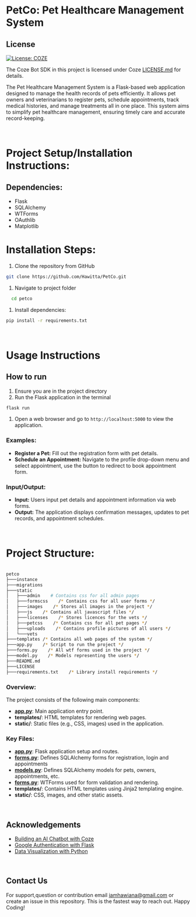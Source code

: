 # PetCo: Pet Healthcare Management System

## License

[![License: COZE](https://img.shields.io/badge/License-COZE-brightgreen.svg)](https://www.coze.com/docs/guides/osn?_lang=en)

The Coze Bot SDK in this project is licensed under Coze  [LICENSE.md](https://github.com/Hawitta/PetCo/blob/master/LICENSE) for details.

The Pet Healthcare Management System is a Flask-based web application designed to manage the health records of pets efficiently. It allows pet owners and veterinarians to register pets, schedule appointments, track medical histories, and manage treatments all in one place. This system aims to simplify pet healthcare management, ensuring timely care and accurate record-keeping.

<br />

# Project Setup/Installation Instructions:

## Dependencies:

- Flask
- SQLAlchemy
- WTForms
- OAuthlib
- Matplotlib

# Installation Steps:

1. Clone the repository from GitHub

```bash
git clone https://github.com/Hawitta/PetCo.git

```

1. Navigate to project folder

```bash
  cd petco

```

1. Install dependencies:

```bash
pip install -r requirements.txt

```
<br />

# Usage Instructions

## How to run

1. Ensure you are in the project directory
2. Run the Flask application in the terminal

```bash
flask run

```

1. Open a web browser and go to `http://localhost:5000` to view the application.

### Examples:

- **Register a Pet:** Fill out the registration form with pet details.
- **Schedule an Appointment:** Navigate to the profile drop-down menu and select appointment, use the button to redirect to book appointment form.

### Input/Output:

- **Input:** Users input pet details and appointment information via web forms.
- **Output:** The application displays confirmation messages, updates to pet records, and appointment schedules.

<br />

# Project Structure:
```bash

petco
├───instance
├───migrations
├───static
│   ├───admin    # Contains css for all admin pages 
│   ├───formscss    /* Contains css for all user forms */
│   ├───images    /* Stores all images in the project */
│   ├───js    /* Contains all javascript files */
│   ├───licenses    /* Stores licences for the vets */
│   ├───petcss    /* Contains css for all pet pages */
│   ├───uploads    /* Contains profile pictures of all users */
│   └───vets
├───templates /* Contains all web pages of the system */
├───app.py    /* Script to run the project */
├───forms.py    /* All wtf forms used in the project */
├───model.py    /* Models representing the users */
├───README.md  
├───LICENSE
├───requirements.txt    /* Library install requirements */

```

### Overview:

The project consists of the following main components:

- [**app.py**](http://app.py/): Main application entry point.
- **templates/**: HTML templates for rendering web pages.
- **static/**: Static files (e.g., CSS, images) used in the application.

  
### Key Files:

- [**app.py**](http://app.py/): Flask application setup and routes.
- [**forms.py**](http://forms.py/): Defines SQLAlchemy forms for registration, login and appointments
- [**models.py**](http://models.py/): Defines SQLAlchemy models for pets, owners, appointments, etc.
- [**forms.py**](http://forms.py/): WTForms used for form validation and rendering.
- **templates/**: Contains HTML templates using Jinja2 templating engine.
- **static/**: CSS, images, and other static assets.

<br />

## Acknowledgements

- [Building an AI Chatbot with Coze](https://www.youtube.com/watch?v=KLpMdzHxG1A)
- [Google Authentication with Flask](https://www.youtube.com/watch?v=FydJC3aP7mM)
- [Data Visualization with Python](https://www.youtube.com/watch?v=a9UrKTVEeZA)

<br />

## Contact Us

For support,question or contribution email [iamhawiana@gmail.com](mailto:iamhawiana@gmail.com) or create an issue in this repository. This is the fastest way to reach out. Happy Coding!
